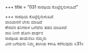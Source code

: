 +++
title = "031 ಸಾರಥಿಯ ಕೊಟ್ಟೆನ್ನನುಳುಹಿದೆ"

+++
ಸಾರಥಿಯ ಕೊಟ್ಟೆನ್ನನುಳುಹಿದೆ  
ವಾರಿಜಾನನೆ ಲೇಸು ಮಾಡಿದೆ  
ಕೌರವನ ತನಿಗರುಳ ಬಗೆವೆನು ತಡವ ಮಾಡಿಸದೆ  
ನಾರಿ ನೀನೇ ಹೋಗಿ ಪಾರ್ಥನ  
ಸಾರಥಿಯ ತಾಯೆನಲು ನಮ್ಮನು  
ವೀರ ಬಗೆಯನು ನಿಮ್ಮ ತಂಗಿಯ ಕಳುಹಿ ಕರೆಸುವುದು     ॥31॥